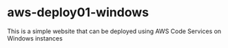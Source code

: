 # aws-deploy01-windows
This is a simple website that can be deployed using AWS Code Services on Windows instances
